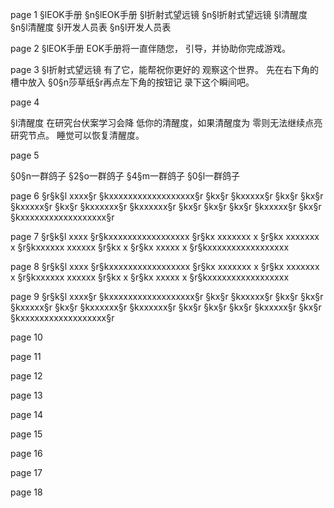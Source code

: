 









page 1
§lEOK手册
§n§lEOK手册
§l折射式望远镜
§n§l折射式望远镜
§l清醒度
§n§l清醒度
§l开发人员表
§n§l开发人员表

page 2
§lEOK手册
    EOK手册将一直伴随您，
引导，并协助你完成游戏。






page 3
§l折射式望远镜
    有了它，能帮祝你更好的
观察这个世界。
    先在右下角的槽中放入
§0§n莎草纸§r再点左下角的按钮记
录下这个瞬间吧。



page 4

§l清醒度
    在研究台伏案学习会降
低你的清醒度，如果清醒度为
零则无法继续点亮研究节点。
    睡觉可以恢复清醒度。



page 5

§0§n一群鸽子
§2§o一群鸽子
§4§m一群鸽子
§0§l一群鸽子




page 6
§r§k§l xxxx§r
§kxxxxxxxxxxxxxxxxxx§r
§kx§r        §kxxxxx§r        §kx§r
§kx§r        §kxxxxx§r        §kx§r
§kxxxxxx§r        §kxxxxxx§r
§kx§r                        §kx§r
§kx§r        §kxxxxx§r        §kx§r
§kxxxxxxxxxxxxxxxxxx§r

page 7
§r§k§l xxxx
§r§kxxxxxxxxxxxxxxxxx
§r§kx    xxxxxxx    x
§r§kx    xxxxxxx    x
§r§kxxxxxx     xxxxxx
§r§kx               x
§r§kx     xxxxx     x
§r§kxxxxxxxxxxxxxxxxx

page 8
§r§k§l xxxx
§r§kxxxxxxxxxxxxxxxxx
§r§kx    xxxxxxx    x
§r§kx    xxxxxxx    x
§r§kxxxxxx     xxxxxx
§r§kx               x
§r§kx     xxxxx     x
§r§kxxxxxxxxxxxxxxxxx

page 9
§r§k§l xxxx§r
§kxxxxxxxxxxxxxxxxxx§r
§kx§r        §kxxxxx§r        §kx§r
§kx§r        §kxxxxx§r        §kx§r
§kxxxxxx§r        §kxxxxxx§r
§kx§r                        §kx§r
§kx§r        §kxxxxx§r        §kx§r
§kxxxxxxxxxxxxxxxxxx§r

page 10









page 11









page 12









page 13









page 14









page 15









page 16









page 17









page 18